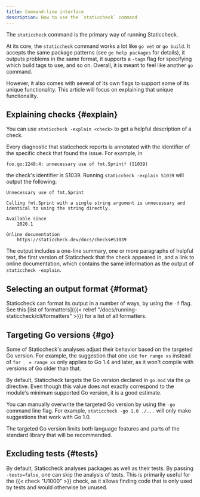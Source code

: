 ```yaml
---
title: Command-line interface
description: How to use the `staticcheck` command
---
```

The `staticcheck` command is the primary way of running Staticcheck.

At its core, the `staticcheck` command works a lot like `go vet` or `go build`.
It accepts the same package patterns (see `go help packages` for details),
it outputs problems in the same format,
it supports a `-tags` flag for specifying which build tags to use, and so on.
Overall, it is meant to feel like another `go` command.

However, it also comes with several of its own flags to support some of its unique functionality.
This article will focus on explaining that unique functionality.

<!-- TODO -->
<!-- ## Specifying which checks to run {#checks} -->

## Explaining checks {#explain}

You can use `staticcheck -explain <check>` to get a helpful description of a check.

Every diagnostic that staticcheck reports is annotated with the identifier of the specific check that found the issue. For example, in

```text
foo.go:1248:4: unnecessary use of fmt.Sprintf (S1039)
```

the check's identifier is S1039. Running `staticcheck -explain S1039` will output the following:

```text
Unnecessary use of fmt.Sprint

Calling fmt.Sprint with a single string argument is unnecessary and identical to using the string directly.

Available since
	2020.1

Online documentation
	https://staticcheck.dev/docs/checks#S1039
```

The output includes a one-line summary, one or more paragraphs of helpful text, the first version of Staticcheck that the check appeared in, and a link to online documentation, which contains the same information as the output of `staticcheck -explain`.

## Selecting an output format {#format}

Staticcheck can format its output in a number of ways, by using the `-f` flag.
See this [list of formatters]({{< relref "/docs/running-staticcheck/cli/formatters" >}}) for a list of all formatters.

<!-- TODO -->
<!-- ## Controlling the exit status {#fail} -->

## Targeting Go versions {#go}

Some of Staticcheck's analyses adjust their behavior based on the targeted Go version.
For example, the suggestion that one use `for range xs` instead of `for _ = range xs` only applies to Go 1.4 and later, as it won't compile with versions of Go older than that.

By default, Staticcheck targets the Go version declared in `go.mod` via the `go` directive.
Even though this value does not exactly correspond to the module's minimum supported Go version, it is a good estimate.

You can manually overwrite the targeted Go version by using the `-go` command line flag. For example, `staticcheck -go 1.0 ./...` will only make suggestions that work with Go 1.0.

The targeted Go version limits both language features and parts of the standard library that will be recommended.

## Excluding tests {#tests}

By default, Staticcheck analyses packages as well as their tests.
By passing `-tests=false`, one can skip the analysis of tests.
This is primarily useful for the {{< check "U1000" >}} check, as it allows finding code that is only used by tests and would otherwise be unused.
